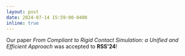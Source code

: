 ```yaml
---
layout: post
date: 2024-07-14 15:59:00-0400
inline: true
---
```


Our paper *From Compliant to Rigid Contact Simulation: a Unified and Efficient Approach* was accepted to **RSS'24**!